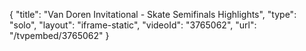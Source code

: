 {
    "title": "Van Doren Invitational - Skate Semifinals Highlights",
    "type": "solo",
    "layout": "iframe-static",
    "videoId": "3765062",
    "url": "\/tvpembed\/3765062"
}